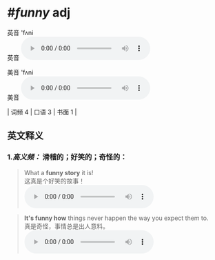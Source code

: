 # ***\#funny*** adj
英音 'fʌni  
英音
<audio src="./media/funny-B.aac" controls="controls"></audio>

美音 'fʌni  
美音
<audio src="./media/funny.aac" controls="controls"></audio>



| 词频 4 | 口语 3 | 书面 1 |  

英文释义
---
### 1.*高义频：* **滑稽的；好笑的；奇怪的：**  

 > What a **funny story** it is!  
 > 这真是个好笑的故事！    
<audio src="./media/funny-1.aac" controls="controls"></audio>

 > **It's funny how** things never happen the way you expect them to.  
 > 真是奇怪，事情总是出人意料。    
<audio src="./media/funny-2.aac" controls="controls"></audio>


